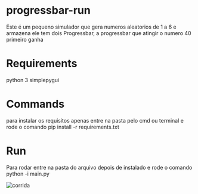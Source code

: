 # progressbar-run
Este é um pequeno simulador que gera numeros aleatorios de 1 a 6 e armazena
ele tem dois Progressbar, a progressbar que atingir o numero 40 primeiro ganha

# Requirements
python 3
simplepygui

# Commands
para instalar os requisitos apenas entre na pasta pelo cmd ou terminal e rode o comando
pip install -r requirements.txt

# Run
Para rodar entre na pasta do arquivo depois de instalado e rode o comando
python -i main.py

![corrida](https://user-images.githubusercontent.com/46222309/80103559-c9ec4480-854a-11ea-9865-9bce210c316a.jpg)
